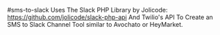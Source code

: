#sms-to-slack
Uses The Slack PHP Library by Jolicode: https://github.com/jolicode/slack-php-api 
And Twilio's API To Create an SMS to Slack Channel Tool similar to Avochato or HeyMarket.
